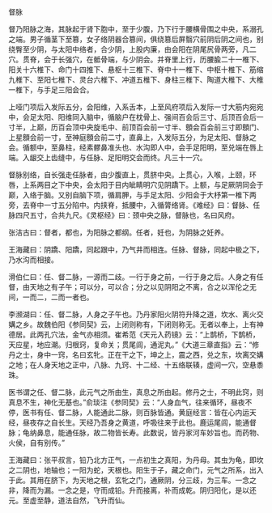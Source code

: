 督脉

督乃阳脉之海，其脉起于肾下胞中，至于少腹，乃下行于腰横骨围之中央，系溺孔之端。男子循茎下至篡，女子络阴器合篡间，俱绕篡后屏翳穴前阴后阴之间也，别绕臀至少阴，与太阳中络者，合少阴，上股内廉，由会阳在阴尾尻骨两旁，凡二穴。贯脊，会于长强穴，在骶骨端，与少阴会。并脊里上行，历腰腧二十一椎下、阳关十六椎下、命门十四推下、悬枢十三椎下、脊中十一椎下、中枢十椎下、筋缩九椎下、至阳七椎下、灵台六椎下、冲道五椎下、身柱三椎下、陶道大椎下、大椎一椎下，与手足三阳会合。

上哑门项后入发际五分，会阳维，入系舌本，上至风府项后入发际一寸大筋内宛宛中，会足太阳、阳维同入脑中，循脑户在枕骨上、强间百会后三寸、后顶百会后一寸半，上巅，历百会顶中央旋毛中、前顶百会前一寸半、顖会百会前三寸即顖门、上星顖会前一寸，至神庭顖会前二寸，直鼻上，入发际五分，为足太阳、督脉之会。循额中，至鼻柱，经素髎鼻准头也、水沟即人中，会手足阳明，至兑端在唇上端。入龈交上齿缝中，与任脉、足阳明交会而终。凡三十一穴。

督脉别络，自长强走任脉者，由少腹直上，贯脐中央。上贯心，入喉，上颐，环唇，上系两目之下中央，会太阳于目内眦睛明穴见阴蹻下。上额，与足厥阴同会于巅，入络于脑。又别自脑下项，循肩胛，与手足太阳、少阳会于大杼第一椎下两旁，去脊中一寸五分陷中。内挟脊，抵腰中，入循膂络肾。《难经》曰：督脉、任脉四尺五寸，合共九尺。《灵枢经》曰：颈中央之脉，督脉也，名曰风府。

张洁古曰：督者，都也，为阳脉之都纲。任者，妊也，为阴脉之妊养。

王海藏曰：阴蹻、阳蹻，同起跟中，乃气井而相连。任脉、督脉，同起中极之下，乃水沟而相接。

滑伯仁曰：任、督二脉，一源而二歧。一行于身之前，一行于身之后。人身之有任督，由天地之有子午；可以分，可以合；分之以见阴阳之不离，合之以浑伦之无间，一而二，二而一者也。

李濒湖曰：任、督二脉，人身之子午也。乃丹家阳火阴符升降之道，坎水、离火交媾之乡。故魏伯阳《参同契》云，上闭则称有，下闭则称无。无者以奉上，上有神德居。此两孔穴法，金气亦相须。崔希范《天元入药镜》云：“上鹊桥，下鹊桥，天应星，地应潮。归根窍，复命关；贯尾闾，通泥丸。”《大道三章直指》云：“修丹之士，身中一窍，名曰玄牝。正在干之下，坤之上，震之西，兑之东，坎离交媾之地；在人身天地之正中，八脉、九窍、十二经、十五络联辏，虚间一穴，空悬黍珠。

医书谓之任、督二脉，此元气之所由生，真息之所由起。修丹之士，不明此窍，则真息不生，神化无基也。”俞琰注《参同契》云：“人身血气，往来循环，昼夜不停，医书有任、督二脉，人能通此二脉，则百脉皆通。黄庭经言：皆在心内运天经，昼夜存之自长生。天经乃吾身之黄道，呼吸往来于此也。鹿运尾闾，能通督脉；龟纳鼻息，能通任脉，故二物皆长寿。此数说，皆丹家河车妙旨也。而药物、火侯，自有别传。”

王海藏曰：张平叔言，铅乃北方正气，一点初生之真阳，为丹母。其虫为龟，即坎之二阴也，地轴也；一阳为蛇，天根也。阳生于子，藏之命门，元气之所系，出入于此。其用在脐下，为天地之根，玄牝之门，通厥阴，分三歧，为三车。一念之非，降而为漏。一念之是，守而成铅。升而接离，补而成乾。阴归阳化，是以还元。至虚至静，道法自然，飞升而仙。

